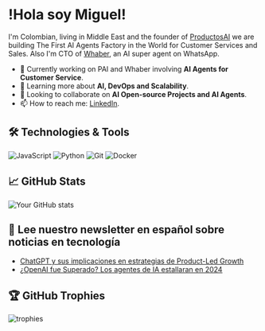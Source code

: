 # !Hola soy Miguel!

I'm Colombian, living in Middle East and the founder of [ProductosAI](https://app.productos-ai.com/) we are building The First AI Agents Factory in the World for Customer Services and Sales. Also I'm CTO of [Whaber](https://whaber.ai/), an AI super agent on WhatsApp.

- 🔭 Currently working on PAI and Whaber involving **AI Agents for Customer Service**.
- 🌱 Learning more about **AI, DevOps and Scalability**.
- 👯 Looking to collaborate on **AI Open-source Projects and AI Agents**.
- 📫 How to reach me: [LinkedIn](https://linkedin.com/in/devmangel).

## 🛠️ Technologies & Tools

![JavaScript](https://img.shields.io/badge/-JavaScript-black?style=flat-square&logo=javascript)
![Python](https://img.shields.io/badge/-Python-black?style=flat-square&logo=python)
![Git](https://img.shields.io/badge/-Git-black?style=flat-square&logo=git)
![Docker](https://img.shields.io/badge/-Docker-black?style=flat-square&logo=docker)

## 📈 GitHub Stats

![Your GitHub stats](https://github-readme-stats.vercel.app/api?username=devmangel&show_icons=true&theme=dark)

## 📝 Lee nuestro newsletter en español sobre noticias en tecnología

<!-- BLOG-POST-LIST:START -->
- [ChatGPT y sus implicaciones en estrategias de Product-Led Growth](https://productos-ai.beehiiv.com/p/chatgpt-y-sus-implicaciones-en-estrategias-de-productled-growth)
- [¿OpenAI fue Superado? Los agentes de IA estallaran en 2024](https://productos-ai.beehiiv.com/p/openai-fue-superado-los-agentes-de-ia-estallaran-en-2024)
<!-- BLOG-POST-LIST:END -->

## 🏆 GitHub Trophies

![trophies](https://github-profile-trophy.vercel.app/?username=devmangel&theme=darkhub)
